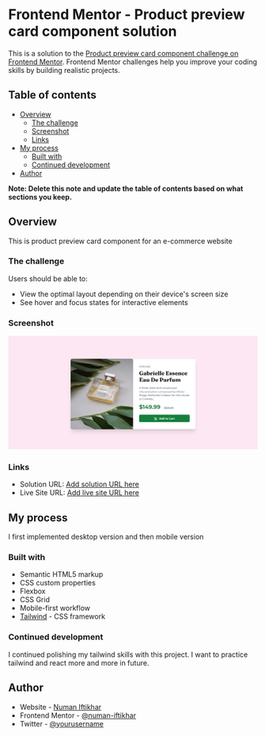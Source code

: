 # Frontend Mentor - Product preview card component solution

This is a solution to the [Product preview card component challenge on Frontend Mentor](https://www.frontendmentor.io/challenges/product-preview-card-component-GO7UmttRfa). Frontend Mentor challenges help you improve your coding skills by building realistic projects. 

## Table of contents

- [Overview](#overview)
  - [The challenge](#the-challenge)
  - [Screenshot](#screenshot)
  - [Links](#links)
- [My process](#my-process)
  - [Built with](#built-with)
  - [Continued development](#continued-development)
- [Author](#author)

**Note: Delete this note and update the table of contents based on what sections you keep.**

## Overview
This is product preview card component for an e-commerce website
### The challenge

Users should be able to:

- View the optimal layout depending on their device's screen size
- See hover and focus states for interactive elements

### Screenshot

![demo image](./images/screenshot.PNG)

### Links

- Solution URL: [Add solution URL here](https://github.com/numan-iftikhar/product-preview-card-component-FEM)
- Live Site URL: [Add live site URL here](https://numan-iftikhar.github.io/product-preview-card-component-FEM/)

## My process
I first implemented desktop version and then mobile version
### Built with

- Semantic HTML5 markup
- CSS custom properties
- Flexbox
- CSS Grid
- Mobile-first workflow
- [Tailwind](https://tailwindcss.com/) - CSS framework


### Continued development

I continued polishing my tailwind skills with this project. I want to practice tailwind and react more and more in future.


## Author

- Website - [Numan Iftikhar](https://numan-iftikhar.github.io/product-preview-card-component-FEM/)
- Frontend Mentor - [@numan-iftikhar](https://www.frontendmentor.io/profile/numan-iftikhar)
- Twitter - [@yourusername](https://twitter.com/home)
